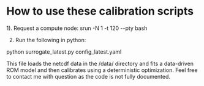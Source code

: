 # How to use these calibration scripts

1). Request a compute node: srun -N 1 -t 120 --pty bash

2) Run the following in python:

python surrogate_latest.py config_latest.yaml

This file loads the netcdf data in the /data/ directory and fits a data-driven ROM model and then calibrates using a deterministic optimization. Feel free to contact me with question as the code is not fully documented. 
